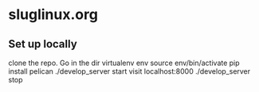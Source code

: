 sluglinux.org
=============

Set up locally
--------------

clone the repo. Go in the dir
virtualenv env
source env/bin/activate
pip install pelican
./develop_server start
visit localhost:8000
./develop_server stop
